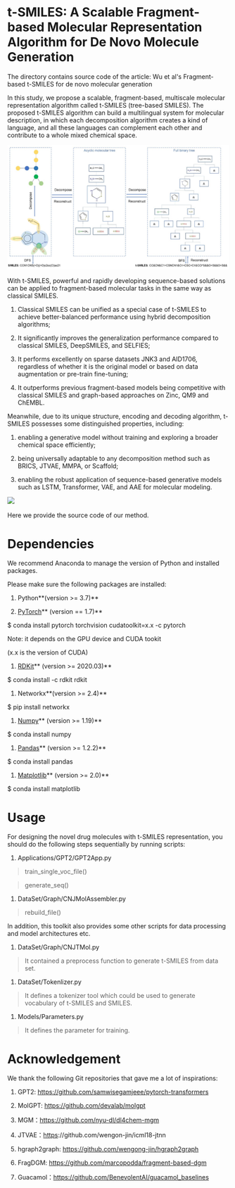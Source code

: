 t-SMILES: A Scalable Fragment-based Molecular Representation Algorithm for De Novo Molecule Generation
======================================================================================================

The directory contains source code of the article: Wu et al's Fragment-based
t-SMILES for de novo molecular generation

In this study, we propose a scalable, fragment-based, multiscale molecular
representation algorithm called t-SMILES (tree-based SMILES). The proposed
t-SMILES algorithm can build a multilingual system for molecular description, in
which each decomposition algorithm creates a kind of language, and all these
languages can complement each other and contribute to a whole mixed chemical
space.

![](media/4ce996a820a6223d29dac36b16f59343.jpg)

With t-SMILES, powerful and rapidly developing sequence-based solutions can be
applied to fragment-based molecular tasks in the same way as classical SMILES.

1.  Classical SMILES can be unified as a special case of t-SMILES to achieve
    better-balanced performance using hybrid decomposition algorithms;

2.  It significantly improves the generalization performance compared to
    classical SMILES, DeepSMILES, and SELFIES;

3.  It performs excellently on sparse datasets JNK3 and AID1706, regardless of
    whether it is the original model or based on data augmentation or pre-train
    fine-tuning;

4.  It outperforms previous fragment-based models being competitive with
    classical SMILES and graph-based approaches on Zinc, QM9 and ChEMBL.

Meanwhile, due to its unique structure, encoding and decoding algorithm,
t-SMILES possesses some distinguished properties, including:

1.  enabling a generative model without training and exploring a broader
    chemical space efficiently;

2.  being universally adaptable to any decomposition method such as BRICS,
    JTVAE, MMPA, or Scaffold;

3.  enabling the robust application of sequence-based generative models such as
    LSTM, Transformer, VAE, and AAE for molecular modeling.

![](media/8c47b4fad67f1ed36653f82b6c2447f5.jpg)

Here we provide the source code of our method.

Dependencies
============

We recommend Anaconda to manage the version of Python and installed packages.

Please make sure the following packages are installed:

1.  Python**(version \>= 3.7)**

2.  [PyTorch](https://pytorch.org/)** (version == 1.7)**

\$ conda install pytorch torchvision cudatoolkit=x.x -c pytorch

Note: it depends on the GPU device and CUDA tookit

(x.x is the version of CUDA)

1.  [RDKit](https://www.rdkit.org/)** (version \>= 2020.03)**

\$ conda install -c rdkit rdkit

1.  Networkx**(version \>= 2.4)**

\$ pip install networkx

1.  [Numpy](https://numpy.org/)** (version \>= 1.19)**

\$ conda install numpy

1.  [Pandas](https://pandas.pydata.org/)** (version \>= 1.2.2)**

\$ conda install pandas

1.  [Matplotlib](https://matplotlib.org/)** (version \>= 2.0)**

\$ conda install matplotlib

Usage
=====

For designing the novel drug molecules with t-SMILES representation, you should
do the following steps sequentially by running scripts:

1.  Applications/GPT2/GPT2App.py

>   train\_single\_voc\_file()

>   generate\_seq()

1.  DataSet/Graph/CNJMolAssembler.py

>   rebuild\_file()

In addition, this toolkit also provides some other scripts for data processing
and model architectures etc.

1.  DataSet/Graph/CNJTMol.py

>   It contained a preprocess function to generate t-SMILES from data set.

1.  DataSet/Tokenlizer.py

>   It defines a tokenizer tool which could be used to generate vocabulary of
>   t-SMILES and SMILES.

1.  Models/Parameters.py

>   It defines the parameter for training.

Acknowledgement
===============

We thank the following Git repositories that gave me a lot of inspirations:

1.  GPT2: <https://github.com/samwisegamjeee/pytorch-transformers>

2.  MolGPT: https://github.com/devalab/molgpt

3.  MGM：https://github.com/nyu-dl/dl4chem-mgm

4.  JTVAE：[https](https://github.com/wengong-jin/icml18-jtnn)://github.com/wengon-jin/icml18-jtnn

5.  hgraph2graph: https://github.com/wengong-jin/hgraph2graph

6.  FragDGM: https://github.com/marcopodda/fragment-based-dgm

7.  Guacamol：<https://github.com/BenevolentAI/guacamol_baselines>
